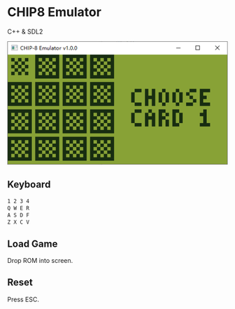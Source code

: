# CHIP8 Emulator

C++ & SDL2



![](assets/screenshot.png)

## Keyboard

```
1 2 3 4
Q W E R
A S D F
Z X C V
```

## Load Game

Drop ROM into screen.


## Reset

Press ESC.
